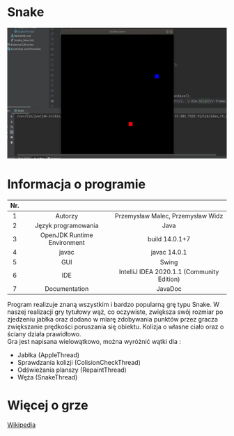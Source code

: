 # Snake

<p align="center">
  <img width="533" height="300" src="https://github.com/przemo166/SnakeGame/blob/Threads/github_images/new_gif.gif">
</p>

# Informacja o programie

|  Nr.   |   | |
| :------------: | :------------: | :------------: |
| 1 | Autorzy  | Przemysław Malec, Przemysław Widz|
| 2 | Język programowania | Java |
| 3 |  OpenJDK Runtime Environment | build 14.0.1+7  |
| 4 | javac | javac 14.0.1 |
| 5 | GUI | Swing |
| 6 | IDE | IntelliJ IDEA 2020.1.1 (Community Edition) |
| 7 | Documentation | JavaDoc |    

Program realizuje znaną wszystkim i bardzo popularną grę typu Snake. W naszej realizacji gry tytułowy wąż, co oczywiste, zwiększa swój rozmiar po zjedzeniu jabłka oraz dodano w miarę zdobywania punktów przez gracza zwiększanie prędkości poruszania się obiektu. Kolizja o własne ciało oraz o ściany działa prawidłowo.      
Gra jest napisana wielowątkowo, można wyróżnić wątki dla :
- Jabłka (AppleThread)
- Sprawdzania kolizji (ColisionCheckThread)
- Odświeżania planszy (RepaintThread)
- Węża (SnakeThread)
# Więcej o grze

[Wikipedia](https://pl.wikipedia.org/wiki/W%C4%85%C5%BC_(gra_komputerowa)) 


